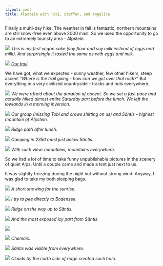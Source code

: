 ```yaml
---
layout: post
title: Alpstein with Tobi, Steffen, and Angelica
---
```


Finally a multi-day hike. The weather in fall is fantastic, northern mountains are still snow-free even above 2000 masl. So we used the opportunity to go to an extremely touristy area - Alpstein.

![](https://raw.githubusercontent.com/Bender250/bender250.github.io/master/images/eth/trip04/cake.jpg)
*This is my first vegan cake (soy flour and soy milk instead of eggs and milk). And surprisingly it tasted the same as with eggs and milk.*

![](https://raw.githubusercontent.com/Bender250/bender250.github.io/master/images/eth/trip04/map.png)
*[Our trail](https://en.mapy.cz/s/3dKqA).*

We have got, what we expected - sunny weather, few other hikers, steep ascent *"Where is the trail going - how can we get over that rock?"* But everything in a very civilized countryside - tracks and huts everywhere.

![](https://raw.githubusercontent.com/Bender250/bender250.github.io/master/images/eth/trip04/start.jpg)
*We were afraid about the duration of ascent. So we set a fast pace and actually hiked almost entire Saturday part before the lunch. We left the lowlands in a morning inversion.*

![](https://raw.githubusercontent.com/Bender250/bender250.github.io/master/images/eth/trip04/lunch.jpg)
*Our group (missing Tobi and crows shitting on us) and Säntis - highest mountain of Alpstein.*

![](https://raw.githubusercontent.com/Bender250/bender250.github.io/master/images/eth/trip04/ridge.jpg)
*Ridge path after lunch.*

![](https://raw.githubusercontent.com/Bender250/bender250.github.io/master/images/eth/trip04/tents.jpg)
*Camping in 2350 masl just below Säntis.*

![](https://raw.githubusercontent.com/Bender250/bender250.github.io/master/images/eth/trip04/mountains_everywhere.jpg)
*With such view: mountains, mountains everywhere.*

So we had a lot of time to take funny unpublishable pictures in the scenery of quiet Alps. Until a couple came and made a tent just next to us.

It was slightly freezing during the night but without strong wind. Anyway, I was glad to take my both sleeping bags.

![](https://raw.githubusercontent.com/Bender250/bender250.github.io/master/images/eth/trip04/morning.jpg)
*A short snowing for the sunrise.*

![](https://raw.githubusercontent.com/Bender250/bender250.github.io/master/images/eth/trip04/pee.jpg)
*I try to pee directly to Bodensee.*

![](https://raw.githubusercontent.com/Bender250/bender250.github.io/master/images/eth/trip04/ridge2.jpg)
*Ridge on the way up to Säntis.*

![](https://raw.githubusercontent.com/Bender250/bender250.github.io/master/images/eth/trip04/ridge3.jpg)
*And the most exposed icy part from Säntis.*

![](https://raw.githubusercontent.com/Bender250/bender250.github.io/master/images/eth/trip04/gravel.jpg)

![](https://raw.githubusercontent.com/Bender250/bender250.github.io/master/images/eth/trip04/chamois.jpg)
*Chamoix.*

![](https://raw.githubusercontent.com/Bender250/bender250.github.io/master/images/eth/trip04/schafler.jpg)
*Säntis was visible from everywhere.*

![](https://raw.githubusercontent.com/Bender250/bender250.github.io/master/images/eth/trip04/halo.jpg)
*Clouds by the north side of ridge created such halo.*
